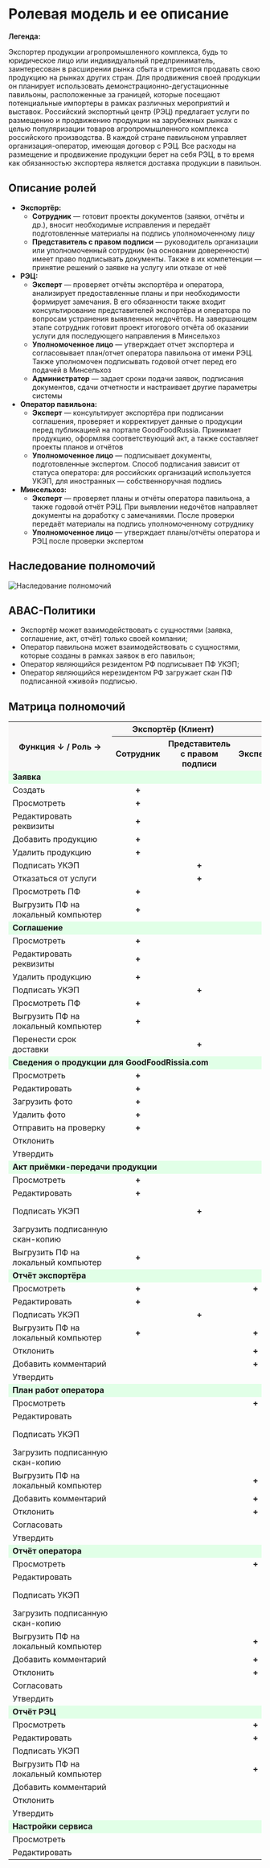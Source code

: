 # Ролевая модель и ее описание

**Легенда:**

Экспортер продукции агропромышленного комплекса, будь то юридическое лицо или индивидуальный предприниматель, заинтересован в расширении рынка сбыта и стремится продавать свою продукцию на рынках других стран. Для продвижения своей продукции он планирует использовать демонстрационно-дегустационные павильоны, расположенные за границей, которые посещают потенциальные импортеры в рамках различных мероприятий и выставок. Российский экспортный центр (РЭЦ) предлагает услуги по размещению и продвижению продукции на зарубежных рынках с целью популяризации товаров агропромышленного комплекса российского производства. В каждой стране павильоном управляет организация-оператор, имеющая договор с РЭЦ. Все расходы на размещение и продвижение продукции берет на себя РЭЦ, в то время как обязанностью экспортера является доставка продукции в павильон.

## Описание ролей

- **Экспортёр:**
    - **Сотрудник** — готовит проекты документов (заявки, отчёты и др.), вносит необходимые исправления и передаёт подготовленные материалы на подпись уполномоченному лицу
    - **Представитель с правом подписи** — руководитель организации или уполномоченный сотрудник (на основании доверенности) имеет право подписывать документы. Также в их компетенции — принятие решений о заявке на услугу или отказе от неё
- **РЭЦ:**
    - **Эксперт** — проверяет отчёты экспортёра и оператора, анализирует предоставленные планы и при необходимости формирует замечания. В его обязанности также входит консультирование представителей экспортёра и оператора по вопросам устранения выявленных недочётов.
    На завершающем этапе сотрудник готовит проект итогового отчёта об оказании услуги для последующего направления в Минсельхоз
    - **Уполномоченное лицо** — утверждает отчет экспортера и согласовывает план/отчет оператора павильона от имени РЭЦ. Также уполномочен подписывать годовой отчет перед его подачей в Минсельхоз
    - **Администратор** — задает сроки подачи заявок, подписания документов, сдачи отчетности и настраивает другие параметры системы
- **Оператор павильона:**
    - **Эксперт** — консультирует экспортёра при подписании соглашения, проверяет и корректирует данные о продукции перед публикацией на портале GoodFoodRussia. Принимает продукцию, оформляя соответствующий акт, а также составляет проекты планов и отчётов
    - **Уполномоченное лицо** — подписывает документы, подготовленные экспертом. Способ подписания зависит от статуса оператора: для российских организаций используется УКЭП, для иностранных — собственноручная подпись
- **Минсельхоз:**
    - **Эксперт** — проверяет планы и отчёты оператора павильона, а также годовой отчёт РЭЦ. При выявлении недочётов направляет документы на доработку с замечаниями. После проверки передаёт материалы на подпись уполномоченному сотруднику
    - **Уполномоченное лицо** — утверждает планы/отчёты оператора и РЭЦ после проверки экспертом

## Наследование полномочий

![Наследование полномочий](./img/inheritancePermissions.drawio.svg)

## ABAC-Политики
- Экспортёр может взаимодействовать с сущностями (заявка, соглашение, акт, отчёт) только своей компании;
- Оператор павильона может взаимодействовать с сущностями, которые созданы в рамках заявок в его павильон;
- Оператор являющийся резидентом РФ подписывает ПФ УКЭП;
- Оператор являющийся нерезидентом РФ загружает скан ПФ подписанной «живой» подписью.

## Матрица полномочий

<table>
    <div>
        <tr bgcolor="#f8f7f7">
            <th rowspan="2">Функция ↓ / Роль →</th>
            <th colspan="2">Экспортёр (Клиент)</th>
            <th colspan="3">РЭЦ</th>
            <th colspan="2">Оператор павильона</th>
            <th colspan="2">Минсельхоз</th>
        </tr>
        <tr bgcolor="#f8f7f7">
            <th>Сотрудник</th>
            <th>Представитель с правом подписи</th>
            <th>Эксперт</th>
            <th>Уполномоченное лицо</th>
            <th>Администратор сервиса</th>
            <th>Эксперт</th>
            <th>Уполномоченное лицо</th>
            <th>Эксперт</th>
            <th>Уполномоченное лицо</th>
        </tr>
    </div>
    <div>
        <tr bgcolor="#e1ffe7"> 
            <td colspan="12"><b>Заявка</b></td>
        </tr>
        <tr>
            <td>Создать</td>
            <td align="center" class="Экспортёр.Сотрудник"                     > <b>+</b> </td>
            <td align="center" class="Экспортёр.Представитель с правом подписи">          </td>
            <td align="center" class="РЭЦ.Эксперт"                             >          </td>
            <td align="center" class="РЭЦ.Уполномоченное лицо"                 >          </td>
            <td align="center" class="РЭЦ.Администратор сервиса"               >          </td>
            <td align="center" class="Оператор павильона.Эксперт"              >          </td>
            <td align="center" class="Оператор павильона.Уполномоченное лицо"  >          </td>
            <td align="center" class="Минсельхоз.Эксперт"                      >          </td>
            <td align="center" class="Минсельхоз.Уполномоченное лицо"          >          </td>
        </tr>
        <td>Просмотреть</td>
            <td align="center" class="Экспортёр.Сотрудник"                     > <b>+</b> </td>
            <td align="center" class="Экспортёр.Представитель с правом подписи">          </td>
            <td align="center" class="РЭЦ.Эксперт"                             >          </td>
            <td align="center" class="РЭЦ.Уполномоченное лицо"                 >          </td>
            <td align="center" class="РЭЦ.Администратор сервиса"               >          </td>
            <td align="center" class="Оператор павильона.Эксперт"              >          </td>
            <td align="center" class="Оператор павильона.Уполномоченное лицо"  >          </td>
            <td align="center" class="Минсельхоз.Эксперт"                      >          </td>
            <td align="center" class="Минсельхоз.Уполномоченное лицо"          >          </td>
        </tr>
        <tr>
            <td>Редактировать реквизиты</td>
            <td align="center" class="Экспортёр.Сотрудник"                     > <b>+</b> </td>
            <td align="center" class="Экспортёр.Представитель с правом подписи">          </td>
            <td align="center" class="РЭЦ.Эксперт"                             >          </td>
            <td align="center" class="РЭЦ.Уполномоченное лицо"                 >          </td>
            <td align="center" class="РЭЦ.Администратор сервиса"               >          </td>
            <td align="center" class="Оператор павильона.Эксперт"              >          </td>
            <td align="center" class="Оператор павильона.Уполномоченное лицо"  >          </td>
            <td align="center" class="Минсельхоз.Эксперт"                      >          </td>
            <td align="center" class="Минсельхоз.Уполномоченное лицо"          >          </td>
        </tr>
        <tr>
            <td>Добавить продукцию</td>
            <td align="center" class="Экспортёр.Сотрудник"                     > <b>+</b> </td>
            <td align="center" class="Экспортёр.Представитель с правом подписи">          </td>
            <td align="center" class="РЭЦ.Эксперт"                             >          </td>
            <td align="center" class="РЭЦ.Уполномоченное лицо"                 >          </td>
            <td align="center" class="РЭЦ.Администратор сервиса"               >          </td>
            <td align="center" class="Оператор павильона.Эксперт"              >          </td>
            <td align="center" class="Оператор павильона.Уполномоченное лицо"  >          </td>
            <td align="center" class="Минсельхоз.Эксперт"                      >          </td>
            <td align="center" class="Минсельхоз.Уполномоченное лицо"          >          </td>
        </tr>
        <tr>
            <td>Удалить продукцию</td>
            <td align="center" class="Экспортёр.Сотрудник"                     > <b>+</b> </td>
            <td align="center" class="Экспортёр.Представитель с правом подписи">          </td>
            <td align="center" class="РЭЦ.Эксперт"                             >          </td>
            <td align="center" class="РЭЦ.Уполномоченное лицо"                 >          </td>
            <td align="center" class="РЭЦ.Администратор сервиса"               >          </td>
            <td align="center" class="Оператор павильона.Эксперт"              >          </td>
            <td align="center" class="Оператор павильона.Уполномоченное лицо"  >          </td>
            <td align="center" class="Минсельхоз.Эксперт"                      >          </td>
            <td align="center" class="Минсельхоз.Уполномоченное лицо"          >          </td>
        </tr>
        <tr>
            <td>Подписать УКЭП</td>
            <td align="center" class="Экспортёр.Сотрудник"                     >          </td>
            <td align="center" class="Экспортёр.Представитель с правом подписи"> <b>+</b> </td>
            <td align="center" class="РЭЦ.Эксперт"                             >          </td>
            <td align="center" class="РЭЦ.Уполномоченное лицо"                 >          </td>
            <td align="center" class="РЭЦ.Администратор сервиса"               >          </td>
            <td align="center" class="Оператор павильона.Эксперт"              >          </td>
            <td align="center" class="Оператор павильона.Уполномоченное лицо"  >          </td>
            <td align="center" class="Минсельхоз.Эксперт"                      >          </td>
            <td align="center" class="Минсельхоз.Уполномоченное лицо"          >          </td>
        </tr>
        <tr>
            <td>Отказаться от услуги</td>
            <td align="center" class="Экспортёр.Сотрудник"                     >          </td>
            <td align="center" class="Экспортёр.Представитель с правом подписи"> <b>+</b> </td>
            <td align="center" class="РЭЦ.Эксперт"                             >          </td>
            <td align="center" class="РЭЦ.Уполномоченное лицо"                 >          </td>
            <td align="center" class="РЭЦ.Администратор сервиса"               >          </td>
            <td align="center" class="Оператор павильона.Эксперт"              >          </td>
            <td align="center" class="Оператор павильона.Уполномоченное лицо"  >          </td>
            <td align="center" class="Минсельхоз.Эксперт"                      >          </td>
            <td align="center" class="Минсельхоз.Уполномоченное лицо"          >          </td>
        </tr>
        <tr>
            <td>Просмотреть ПФ</td>
            <td align="center" class="Экспортёр.Сотрудник"                     > <b>+</b> </td>
            <td align="center" class="Экспортёр.Представитель с правом подписи">          </td>
            <td align="center" class="РЭЦ.Эксперт"                             >          </td>
            <td align="center" class="РЭЦ.Уполномоченное лицо"                 >          </td>
            <td align="center" class="РЭЦ.Администратор сервиса"               >          </td>
            <td align="center" class="Оператор павильона.Эксперт"              > <b>+</b> </td>
            <td align="center" class="Оператор павильона.Уполномоченное лицо"  >          </td>
            <td align="center" class="Минсельхоз.Эксперт"                      >          </td>
            <td align="center" class="Минсельхоз.Уполномоченное лицо"          >          </td>
        </tr>
        <tr>
            <td>Выгрузить ПФ на локальный компьютер</td>
            <td align="center" class="Экспортёр.Сотрудник"                     > <b>+</b> </td>
            <td align="center" class="Экспортёр.Представитель с правом подписи">          </td>
            <td align="center" class="РЭЦ.Эксперт"                             >          </td>
            <td align="center" class="РЭЦ.Уполномоченное лицо"                 >          </td>
            <td align="center" class="РЭЦ.Администратор сервиса"               >          </td>
            <td align="center" class="Оператор павильона.Эксперт"              >          </td>
            <td align="center" class="Оператор павильона.Уполномоченное лицо"  >          </td>
            <td align="center" class="Минсельхоз.Эксперт"                      >          </td>
            <td align="center" class="Минсельхоз.Уполномоченное лицо"          >          </td>
        </tr>
    </div>
    <div>
        <tr bgcolor="#e1ffe7"> 
            <td colspan="12"><b>Соглашение</b></td>
        </tr>
        <td>Просмотреть</td>
            <td align="center" class="Экспортёр.Сотрудник"                     > <b>+</b> </td>
            <td align="center" class="Экспортёр.Представитель с правом подписи">          </td>
            <td align="center" class="РЭЦ.Эксперт"                             >          </td>
            <td align="center" class="РЭЦ.Уполномоченное лицо"                 >          </td>
            <td align="center" class="РЭЦ.Администратор сервиса"               >          </td>
            <td align="center" class="Оператор павильона.Эксперт"              >          </td>
            <td align="center" class="Оператор павильона.Уполномоченное лицо"  >          </td>
            <td align="center" class="Минсельхоз.Эксперт"                      >          </td>
            <td align="center" class="Минсельхоз.Уполномоченное лицо"          >          </td>
        </tr>
        <tr>
            <td>Редактировать реквизиты</td>
            <td align="center" class="Экспортёр.Сотрудник"                     > <b>+</b> </td>
            <td align="center" class="Экспортёр.Представитель с правом подписи">          </td>
            <td align="center" class="РЭЦ.Эксперт"                             >          </td>
            <td align="center" class="РЭЦ.Уполномоченное лицо"                 >          </td>
            <td align="center" class="РЭЦ.Администратор сервиса"               >          </td>
            <td align="center" class="Оператор павильона.Эксперт"              >          </td>
            <td align="center" class="Оператор павильона.Уполномоченное лицо"  >          </td>
            <td align="center" class="Минсельхоз.Эксперт"                      >          </td>
            <td align="center" class="Минсельхоз.Уполномоченное лицо"          >          </td>
        </tr>
        <tr>
            <td>Удалить продукцию</td>
            <td align="center" class="Экспортёр.Сотрудник"                     > <b>+</b> </td>
            <td align="center" class="Экспортёр.Представитель с правом подписи">          </td>
            <td align="center" class="РЭЦ.Эксперт"                             >          </td>
            <td align="center" class="РЭЦ.Уполномоченное лицо"                 >          </td>
            <td align="center" class="РЭЦ.Администратор сервиса"               >          </td>
            <td align="center" class="Оператор павильона.Эксперт"              >          </td>
            <td align="center" class="Оператор павильона.Уполномоченное лицо"  >          </td>
            <td align="center" class="Минсельхоз.Эксперт"                      >          </td>
            <td align="center" class="Минсельхоз.Уполномоченное лицо"          >          </td>
        </tr>
        <tr>
            <td>Подписать УКЭП</td>
            <td align="center" class="Экспортёр.Сотрудник"                     >          </td>
            <td align="center" class="Экспортёр.Представитель с правом подписи"> <b>+</b> </td>
            <td align="center" class="РЭЦ.Эксперт"                             >          </td>
            <td align="center" class="РЭЦ.Уполномоченное лицо"                 >          </td>
            <td align="center" class="РЭЦ.Администратор сервиса"               >          </td>
            <td align="center" class="Оператор павильона.Эксперт"              >          </td>
            <td align="center" class="Оператор павильона.Уполномоченное лицо"  >          </td>
            <td align="center" class="Минсельхоз.Эксперт"                      >          </td>
            <td align="center" class="Минсельхоз.Уполномоченное лицо"          >          </td>
        </tr>
        <tr>
            <td>Просмотреть ПФ</td>
            <td align="center" class="Экспортёр.Сотрудник"                     > <b>+</b> </td>
            <td align="center" class="Экспортёр.Представитель с правом подписи">          </td>
            <td align="center" class="РЭЦ.Эксперт"                             >          </td>
            <td align="center" class="РЭЦ.Уполномоченное лицо"                 >          </td>
            <td align="center" class="РЭЦ.Администратор сервиса"               >          </td>
            <td align="center" class="Оператор павильона.Эксперт"              >          </td>
            <td align="center" class="Оператор павильона.Уполномоченное лицо"  >          </td>
            <td align="center" class="Минсельхоз.Эксперт"                      >          </td>
            <td align="center" class="Минсельхоз.Уполномоченное лицо"          >          </td>
        </tr>
        <tr>
            <td>Выгрузить ПФ на локальный компьютер</td>
            <td align="center" class="Экспортёр.Сотрудник"                     > <b>+</b> </td>
            <td align="center" class="Экспортёр.Представитель с правом подписи">          </td>
            <td align="center" class="РЭЦ.Эксперт"                             >          </td>
            <td align="center" class="РЭЦ.Уполномоченное лицо"                 >          </td>
            <td align="center" class="РЭЦ.Администратор сервиса"               >          </td>
            <td align="center" class="Оператор павильона.Эксперт"              >          </td>
            <td align="center" class="Оператор павильона.Уполномоченное лицо"  >          </td>
            <td align="center" class="Минсельхоз.Эксперт"                      >          </td>
            <td align="center" class="Минсельхоз.Уполномоченное лицо"          >          </td>
        </tr>
        <tr>
            <td>Перенести срок доставки</td>
            <td align="center" class="Экспортёр.Сотрудник"                     >          </td>
            <td align="center" class="Экспортёр.Представитель с правом подписи"> <b>+</b> </td>
            <td align="center" class="РЭЦ.Эксперт"                             >          </td>
            <td align="center" class="РЭЦ.Уполномоченное лицо"                 >          </td>
            <td align="center" class="РЭЦ.Администратор сервиса"               >          </td>
            <td align="center" class="Оператор павильона.Эксперт"              >          </td>
            <td align="center" class="Оператор павильона.Уполномоченное лицо"  >          </td>
            <td align="center" class="Минсельхоз.Эксперт"                      >          </td>
            <td align="center" class="Минсельхоз.Уполномоченное лицо"          >          </td>
        </tr>
    </div>
    <div>
        <tr bgcolor="#e1ffe7"> 
            <td colspan="12"><b>Сведения о продукции для GoodFoodRissia.com</b></td>
        </tr>
        <tr>
            <td>Просмотреть</td>
            <td align="center" class="Экспортёр.Сотрудник"                     > <b>+</b> </td>
            <td align="center" class="Экспортёр.Представитель с правом подписи">          </td>
            <td align="center" class="РЭЦ.Эксперт"                             >          </td>
            <td align="center" class="РЭЦ.Уполномоченное лицо"                 >          </td>
            <td align="center" class="РЭЦ.Администратор сервиса"               >          </td>
            <td align="center" class="Оператор павильона.Эксперт"              > <b>+</b> </td>
            <td align="center" class="Оператор павильона.Уполномоченное лицо"  >          </td>
            <td align="center" class="Минсельхоз.Эксперт"                      >          </td>
            <td align="center" class="Минсельхоз.Уполномоченное лицо"          >          </td>
        </tr>
        <tr>
            <td>Редактировать</td>
            <td align="center" class="Экспортёр.Сотрудник"                     > <b>+</b> </td>
            <td align="center" class="Экспортёр.Представитель с правом подписи">          </td>
            <td align="center" class="РЭЦ.Эксперт"                             >          </td>
            <td align="center" class="РЭЦ.Уполномоченное лицо"                 >          </td>
            <td align="center" class="РЭЦ.Администратор сервиса"               >          </td>
            <td align="center" class="Оператор павильона.Эксперт"              > <b>+</b> </td>
            <td align="center" class="Оператор павильона.Уполномоченное лицо"  >          </td>
            <td align="center" class="Минсельхоз.Эксперт"                      >          </td>
            <td align="center" class="Минсельхоз.Уполномоченное лицо"          >          </td>
        </tr>
        <tr>
            <td>Загрузить фото</td>
            <td align="center" class="Экспортёр.Сотрудник"                     > <b>+</b> </td>
            <td align="center" class="Экспортёр.Представитель с правом подписи">          </td>
            <td align="center" class="РЭЦ.Эксперт"                             >          </td>
            <td align="center" class="РЭЦ.Уполномоченное лицо"                 >          </td>
            <td align="center" class="РЭЦ.Администратор сервиса"               >          </td>
            <td align="center" class="Оператор павильона.Эксперт"              >          </td>
            <td align="center" class="Оператор павильона.Уполномоченное лицо"  >          </td>
            <td align="center" class="Минсельхоз.Эксперт"                      >          </td>
            <td align="center" class="Минсельхоз.Уполномоченное лицо"          >          </td>
        </tr>
        <tr>
            <td>Удалить фото</td>
            <td align="center" class="Экспортёр.Сотрудник"                     > <b>+</b> </td>
            <td align="center" class="Экспортёр.Представитель с правом подписи">          </td>
            <td align="center" class="РЭЦ.Эксперт"                             >          </td>
            <td align="center" class="РЭЦ.Уполномоченное лицо"                 >          </td>
            <td align="center" class="РЭЦ.Администратор сервиса"               >          </td>
            <td align="center" class="Оператор павильона.Эксперт"              > <b>+</b> </td>
            <td align="center" class="Оператор павильона.Уполномоченное лицо"  >          </td>
            <td align="center" class="Минсельхоз.Эксперт"                      >          </td>
            <td align="center" class="Минсельхоз.Уполномоченное лицо"          >          </td>
        </tr>
        <tr>
            <td>Отправить на проверку</td>
            <td align="center" class="Экспортёр.Сотрудник"                     > <b>+</b> </td>
            <td align="center" class="Экспортёр.Представитель с правом подписи">          </td>
            <td align="center" class="РЭЦ.Эксперт"                             >          </td>
            <td align="center" class="РЭЦ.Уполномоченное лицо"                 >          </td>
            <td align="center" class="РЭЦ.Администратор сервиса"               >          </td>
            <td align="center" class="Оператор павильона.Эксперт"              >          </td>
            <td align="center" class="Оператор павильона.Уполномоченное лицо"  >          </td>
            <td align="center" class="Минсельхоз.Эксперт"                      >          </td>
            <td align="center" class="Минсельхоз.Уполномоченное лицо"          >          </td>
        </tr>
        <tr>
            <td>Отклонить</td>
            <td align="center" class="Экспортёр.Сотрудник"                     >          </td>
            <td align="center" class="Экспортёр.Представитель с правом подписи">          </td>
            <td align="center" class="РЭЦ.Эксперт"                             >          </td>
            <td align="center" class="РЭЦ.Уполномоченное лицо"                 >          </td>
            <td align="center" class="РЭЦ.Администратор сервиса"               >          </td>
            <td align="center" class="Оператор павильона.Эксперт"              > <b>+</b> </td>
            <td align="center" class="Оператор павильона.Уполномоченное лицо"  >          </td>
            <td align="center" class="Минсельхоз.Эксперт"                      >          </td>
            <td align="center" class="Минсельхоз.Уполномоченное лицо"          >          </td>
        </tr>
        <tr>
            <td>Утвердить</td>
            <td align="center" class="Экспортёр.Сотрудник"                     >          </td>
            <td align="center" class="Экспортёр.Представитель с правом подписи">          </td>
            <td align="center" class="РЭЦ.Эксперт"                             >          </td>
            <td align="center" class="РЭЦ.Уполномоченное лицо"                 >          </td>
            <td align="center" class="РЭЦ.Администратор сервиса"               >          </td>
            <td align="center" class="Оператор павильона.Эксперт"              > <b>+</b> </td>
            <td align="center" class="Оператор павильона.Уполномоченное лицо"  >          </td>
            <td align="center" class="Минсельхоз.Эксперт"                      >          </td>
            <td align="center" class="Минсельхоз.Уполномоченное лицо"          >          </td>
        </tr>
    </div>
    <div>
        <tr bgcolor="#e1ffe7"> 
            <td colspan="12"><b>Акт приёмки-передачи продукции</b></td>
        </tr>
        <tr>
            <td>Просмотреть</td>
            <td align="center" class="Экспортёр.Сотрудник"                     > <b>+</b> </td>
            <td align="center" class="Экспортёр.Представитель с правом подписи">          </td>
            <td align="center" class="РЭЦ.Эксперт"                             >          </td>
            <td align="center" class="РЭЦ.Уполномоченное лицо"                 >          </td>
            <td align="center" class="РЭЦ.Администратор сервиса"               >          </td>
            <td align="center" class="Оператор павильона.Эксперт"              > <b>+</b> </td>
            <td align="center" class="Оператор павильона.Уполномоченное лицо"  >          </td>
            <td align="center" class="Минсельхоз.Эксперт"                      >          </td>
            <td align="center" class="Минсельхоз.Уполномоченное лицо"          >          </td>
        </tr>
        <tr>
            <td>Редактировать</td>
            <td align="center" class="Экспортёр.Сотрудник"                     > <b>+</b> </td>
            <td align="center" class="Экспортёр.Представитель с правом подписи">          </td>
            <td align="center" class="РЭЦ.Эксперт"                             >          </td>
            <td align="center" class="РЭЦ.Уполномоченное лицо"                 >          </td>
            <td align="center" class="РЭЦ.Администратор сервиса"               >          </td>
            <td align="center" class="Оператор павильона.Эксперт"              > <b>+</b> </td>
            <td align="center" class="Оператор павильона.Уполномоченное лицо"  >          </td>
            <td align="center" class="Минсельхоз.Эксперт"                      >          </td>
            <td align="center" class="Минсельхоз.Уполномоченное лицо"          >          </td>
        </tr>
        <tr>
            <td>Подписать УКЭП</td>
            <td align="center" class="Экспортёр.Сотрудник"                     >          </td>
            <td align="center" class="Экспортёр.Представитель с правом подписи"> <b>+</b> </td>
            <td align="center" class="РЭЦ.Эксперт"                             >          </td>
            <td align="center" class="РЭЦ.Уполномоченное лицо"                 >          </td>
            <td align="center" class="РЭЦ.Администратор сервиса"               >          </td>
            <td align="center" class="Оператор павильона.Эксперт"              >          </td>
            <td align="center" class="Оператор павильона.Уполномоченное лицо"  > <b>+</b> <br> (резидент РФ) </td>
            <td align="center" class="Минсельхоз.Эксперт"                      >          </td>
            <td align="center" class="Минсельхоз.Уполномоченное лицо"          >          </td>
        </tr>
        <tr>
            <td>Загрузить подписанную скан-копию</td>
            <td align="center" class="Экспортёр.Сотрудник"                     >         </td>
            <td align="center" class="Экспортёр.Представитель с правом подписи">         </td>
            <td align="center" class="РЭЦ.Эксперт"                             >         </td>
            <td align="center" class="РЭЦ.Уполномоченное лицо"                 >         </td>
            <td align="center" class="РЭЦ.Администратор сервиса"               >         </td>
            <td align="center" class="Оператор павильона.Эксперт"              >         </td>
            <td align="center" class="Оператор павильона.Уполномоченное лицо"  > <b>+</b> <br> (нерезидент РФ) </td>
            <td align="center" class="Минсельхоз.Эксперт"                      >         </td>
            <td align="center" class="Минсельхоз.Уполномоченное лицо"          >         </td>
        </tr>
        <tr>
            <td>Выгрузить ПФ на локальный компьютер</td>
            <td align="center" class="Экспортёр.Сотрудник"                     > <b>+</b> </td>
            <td align="center" class="Экспортёр.Представитель с правом подписи">          </td>
            <td align="center" class="РЭЦ.Эксперт"                             >          </td>
            <td align="center" class="РЭЦ.Уполномоченное лицо"                 >          </td>
            <td align="center" class="РЭЦ.Администратор сервиса"               >          </td>
            <td align="center" class="Оператор павильона.Эксперт"              > <b>+</b> </td>
            <td align="center" class="Оператор павильона.Уполномоченное лицо"  >          </td>
            <td align="center" class="Минсельхоз.Эксперт"                      >          </td>
            <td align="center" class="Минсельхоз.Уполномоченное лицо"          >          </td>
        </tr>
    </div>
    <div>
        <tr bgcolor="#e1ffe7"> 
            <td colspan="12"><b>Отчёт экспортёра</b></td>
        </tr>
        <tr>
            <td>Просмотреть</td>
            <td align="center" class="Экспортёр.Сотрудник"                     > <b>+</b> </td>
            <td align="center" class="Экспортёр.Представитель с правом подписи">          </td>
            <td align="center" class="РЭЦ.Эксперт"                             > <b>+</b> </td>
            <td align="center" class="РЭЦ.Уполномоченное лицо"                 >          </td>
            <td align="center" class="РЭЦ.Администратор сервиса"               >          </td>
            <td align="center" class="Оператор павильона.Эксперт"              >          </td>
            <td align="center" class="Оператор павильона.Уполномоченное лицо"  >          </td>
            <td align="center" class="Минсельхоз.Эксперт"                      >          </td>
            <td align="center" class="Минсельхоз.Уполномоченное лицо"          >          </td>
        </tr>
        <tr>
            <td>Редактировать</td>
            <td align="center" class="Экспортёр.Сотрудник"                     > <b>+</b> </td>
            <td align="center" class="Экспортёр.Представитель с правом подписи">          </td>
            <td align="center" class="РЭЦ.Эксперт"                             >          </td>
            <td align="center" class="РЭЦ.Уполномоченное лицо"                 >          </td>
            <td align="center" class="РЭЦ.Администратор сервиса"               >          </td>
            <td align="center" class="Оператор павильона.Эксперт"              >          </td>
            <td align="center" class="Оператор павильона.Уполномоченное лицо"  >          </td>
            <td align="center" class="Минсельхоз.Эксперт"                      >          </td>
            <td align="center" class="Минсельхоз.Уполномоченное лицо"          >          </td>
        </tr>
        <tr>
            <td>Подписать УКЭП</td>
            <td align="center" class="Экспортёр.Сотрудник"                     >          </td>
            <td align="center" class="Экспортёр.Представитель с правом подписи"> <b>+</b> </td>
            <td align="center" class="РЭЦ.Эксперт"                             >          </td>
            <td align="center" class="РЭЦ.Уполномоченное лицо"                 >          </td>
            <td align="center" class="РЭЦ.Администратор сервиса"               >          </td>
            <td align="center" class="Оператор павильона.Эксперт"              >          </td>
            <td align="center" class="Оператор павильона.Уполномоченное лицо"  >          </td>
            <td align="center" class="Минсельхоз.Эксперт"                      >          </td>
            <td align="center" class="Минсельхоз.Уполномоченное лицо"          >          </td>
        </tr>
        <tr>
            <td>Выгрузить ПФ на локальный компьютер</td>
            <td align="center" class="Экспортёр.Сотрудник"                     > <b>+</b> </td>
            <td align="center" class="Экспортёр.Представитель с правом подписи">          </td>
            <td align="center" class="РЭЦ.Эксперт"                             > <b>+</b> </td>
            <td align="center" class="РЭЦ.Уполномоченное лицо"                 >          </td>
            <td align="center" class="РЭЦ.Администратор сервиса"               >          </td>
            <td align="center" class="Оператор павильона.Эксперт"              >          </td>
            <td align="center" class="Оператор павильона.Уполномоченное лицо"  >          </td>
            <td align="center" class="Минсельхоз.Эксперт"                      >          </td>
            <td align="center" class="Минсельхоз.Уполномоченное лицо"          >          </td>
        </tr>
        <tr>
            <td>Отклонить</td>
            <td align="center" class="Экспортёр.Сотрудник"                     >          </td>
            <td align="center" class="Экспортёр.Представитель с правом подписи">          </td>
            <td align="center" class="РЭЦ.Эксперт"                             > <b>+</b> </td>
            <td align="center" class="РЭЦ.Уполномоченное лицо"                 >          </td>
            <td align="center" class="РЭЦ.Администратор сервиса"               >          </td>
            <td align="center" class="Оператор павильона.Эксперт"              >          </td>
            <td align="center" class="Оператор павильона.Уполномоченное лицо"  >          </td>
            <td align="center" class="Минсельхоз.Эксперт"                      >          </td>
            <td align="center" class="Минсельхоз.Уполномоченное лицо"          >          </td>
        </tr>
        <tr>
            <td>Добавить комментарий</td>
            <td align="center" class="Экспортёр.Сотрудник"                     >          </td>
            <td align="center" class="Экспортёр.Представитель с правом подписи">          </td>
            <td align="center" class="РЭЦ.Эксперт"                             > <b>+</b> </td>
            <td align="center" class="РЭЦ.Уполномоченное лицо"                 >          </td>
            <td align="center" class="РЭЦ.Администратор сервиса"               >          </td>
            <td align="center" class="Оператор павильона.Эксперт"              >          </td>
            <td align="center" class="Оператор павильона.Уполномоченное лицо"  >          </td>
            <td align="center" class="Минсельхоз.Эксперт"                      >          </td>
            <td align="center" class="Минсельхоз.Уполномоченное лицо"          >          </td>
        </tr>
        <tr>
            <td>Утвердить</td>
            <td align="center" class="Экспортёр.Сотрудник"                     >          </td>
            <td align="center" class="Экспортёр.Представитель с правом подписи">          </td>
            <td align="center" class="РЭЦ.Эксперт"                             >          </td>
            <td align="center" class="РЭЦ.Уполномоченное лицо"                 > <b>+</b> </td>
            <td align="center" class="РЭЦ.Администратор сервиса"               >          </td>
            <td align="center" class="Оператор павильона.Эксперт"              >          </td>
            <td align="center" class="Оператор павильона.Уполномоченное лицо"  >          </td>
            <td align="center" class="Минсельхоз.Эксперт"                      >          </td>
            <td align="center" class="Минсельхоз.Уполномоченное лицо"          >          </td>
        </tr>
    </div>
    <div>
        <tr bgcolor="#e1ffe7"> 
            <td colspan="12"><b>План работ оператора</b></td>
        </tr>
        <tr>
            <td>Просмотреть</td>
            <td align="center" class="Экспортёр.Сотрудник"                     >          </td>
            <td align="center" class="Экспортёр.Представитель с правом подписи">          </td>
            <td align="center" class="РЭЦ.Эксперт"                             > <b>+</b> </td>
            <td align="center" class="РЭЦ.Уполномоченное лицо"                 >          </td>
            <td align="center" class="РЭЦ.Администратор сервиса"               >          </td>
            <td align="center" class="Оператор павильона.Эксперт"              > <b>+</b> </td>
            <td align="center" class="Оператор павильона.Уполномоченное лицо"  >          </td>
            <td align="center" class="Минсельхоз.Эксперт"                      > <b>+</b> </td>
            <td align="center" class="Минсельхоз.Уполномоченное лицо"          >          </td>
        </tr>
        <tr>
            <td>Редактировать</td>
            <td align="center" class="Экспортёр.Сотрудник"                     >          </td>
            <td align="center" class="Экспортёр.Представитель с правом подписи">          </td>
            <td align="center" class="РЭЦ.Эксперт"                             >          </td>
            <td align="center" class="РЭЦ.Уполномоченное лицо"                 >          </td>
            <td align="center" class="РЭЦ.Администратор сервиса"               >          </td>
            <td align="center" class="Оператор павильона.Эксперт"              > <b>+</b> </td>
            <td align="center" class="Оператор павильона.Уполномоченное лицо"  >          </td>
            <td align="center" class="Минсельхоз.Эксперт"                      >          </td>
            <td align="center" class="Минсельхоз.Уполномоченное лицо"          >          </td>
        </tr>
        <tr>
            <td>Подписать УКЭП</td>
            <td align="center" class="Экспортёр.Сотрудник"                     >          </td>
            <td align="center" class="Экспортёр.Представитель с правом подписи">          </td>
            <td align="center" class="РЭЦ.Эксперт"                             >          </td>
            <td align="center" class="РЭЦ.Уполномоченное лицо"                 >          </td>
            <td align="center" class="РЭЦ.Администратор сервиса"               >          </td>
            <td align="center" class="Оператор павильона.Эксперт"              >          </td>
            <td align="center" class="Оператор павильона.Уполномоченное лицо"  > <b>+</b> <br> (резидент РФ) </td>
            <td align="center" class="Минсельхоз.Эксперт"                      >          </td>
            <td align="center" class="Минсельхоз.Уполномоченное лицо"          >          </td>
        </tr>
        <tr>
            <td>Загрузить подписанную скан-копию</td>
            <td align="center" class="Экспортёр.Сотрудник"                     >          </td>
            <td align="center" class="Экспортёр.Представитель с правом подписи">          </td>
            <td align="center" class="РЭЦ.Эксперт"                             >          </td>
            <td align="center" class="РЭЦ.Уполномоченное лицо"                 >          </td>
            <td align="center" class="РЭЦ.Администратор сервиса"               >          </td>
            <td align="center" class="Оператор павильона.Эксперт"              >          </td>
            <td align="center" class="Оператор павильона.Уполномоченное лицо"  > <b>+</b> <br> (нерезидент РФ) </td>
            <td align="center" class="Минсельхоз.Эксперт"                      >          </td>
            <td align="center" class="Минсельхоз.Уполномоченное лицо"          >          </td>
        </tr>
        <tr>
            <td>Выгрузить ПФ на локальный компьютер</td>
            <td align="center" class="Экспортёр.Сотрудник"                     >          </td>
            <td align="center" class="Экспортёр.Представитель с правом подписи">          </td>
            <td align="center" class="РЭЦ.Эксперт"                             > <b>+</b> </td>
            <td align="center" class="РЭЦ.Уполномоченное лицо"                 >          </td>
            <td align="center" class="РЭЦ.Администратор сервиса"               >          </td>
            <td align="center" class="Оператор павильона.Эксперт"              > <b>+</b> </td>
            <td align="center" class="Оператор павильона.Уполномоченное лицо"  >          </td>
            <td align="center" class="Минсельхоз.Эксперт"                      > <b>+</b> </td>
            <td align="center" class="Минсельхоз.Уполномоченное лицо"          >          </td>
        </tr>
        <tr>
            <td>Добавить комментарий</td>
            <td align="center" class="Экспортёр.Сотрудник"                     >          </td>
            <td align="center" class="Экспортёр.Представитель с правом подписи">          </td>
            <td align="center" class="РЭЦ.Эксперт"                             > <b>+</b> </td>
            <td align="center" class="РЭЦ.Уполномоченное лицо"                 >          </td>
            <td align="center" class="РЭЦ.Администратор сервиса"               >          </td>
            <td align="center" class="Оператор павильона.Эксперт"              > <b>+</b> </td>
            <td align="center" class="Оператор павильона.Уполномоченное лицо"  >          </td>
            <td align="center" class="Минсельхоз.Эксперт"                      > <b>+</b> </td>
            <td align="center" class="Минсельхоз.Уполномоченное лицо"          >          </td>
        </tr>
        <tr>
            <td>Отклонить</td>
            <td align="center" class="Экспортёр.Сотрудник"                     >          </td>
            <td align="center" class="Экспортёр.Представитель с правом подписи">          </td>
            <td align="center" class="РЭЦ.Эксперт"                             > <b>+</b> </td>
            <td align="center" class="РЭЦ.Уполномоченное лицо"                 >          </td>
            <td align="center" class="РЭЦ.Администратор сервиса"               >          </td>
            <td align="center" class="Оператор павильона.Эксперт"              >          </td>
            <td align="center" class="Оператор павильона.Уполномоченное лицо"  >          </td>
            <td align="center" class="Минсельхоз.Эксперт"                      > <b>+</b> </td>
            <td align="center" class="Минсельхоз.Уполномоченное лицо"          >          </td>
        </tr>
        <tr>
            <td>Согласовать</td>
            <td align="center" class="Экспортёр.Сотрудник"                     >          </td>
            <td align="center" class="Экспортёр.Представитель с правом подписи">          </td>
            <td align="center" class="РЭЦ.Эксперт"                             >          </td>
            <td align="center" class="РЭЦ.Уполномоченное лицо"                 > <b>+</b> </td>
            <td align="center" class="РЭЦ.Администратор сервиса"               >          </td>
            <td align="center" class="Оператор павильона.Эксперт"              >          </td>
            <td align="center" class="Оператор павильона.Уполномоченное лицо"  >          </td>
            <td align="center" class="Минсельхоз.Эксперт"                      >          </td>
            <td align="center" class="Минсельхоз.Уполномоченное лицо"          >          </td>
        </tr>
        <tr>
            <td>Утвердить</td>
            <td align="center" class="Экспортёр.Сотрудник"                     >          </td>
            <td align="center" class="Экспортёр.Представитель с правом подписи">          </td>
            <td align="center" class="РЭЦ.Эксперт"                             >          </td>
            <td align="center" class="РЭЦ.Уполномоченное лицо"                 >          </td>
            <td align="center" class="РЭЦ.Администратор сервиса"               >          </td>
            <td align="center" class="Оператор павильона.Эксперт"              >          </td>
            <td align="center" class="Оператор павильона.Уполномоченное лицо"  >          </td>
            <td align="center" class="Минсельхоз.Эксперт"                      >          </td>
            <td align="center" class="Минсельхоз.Уполномоченное лицо"          > <b>+</b> </td>
        </tr>
    </div>
    <div>
        <tr bgcolor="#e1ffe7"> 
            <td colspan="12"><b>Отчёт оператора</b></td>
        </tr>
        <tr>
            <td>Просмотреть</td>
            <td align="center" class="Экспортёр.Сотрудник"                     >          </td>
            <td align="center" class="Экспортёр.Представитель с правом подписи">          </td>
            <td align="center" class="РЭЦ.Эксперт"                             > <b>+</b> </td>
            <td align="center" class="РЭЦ.Уполномоченное лицо"                 >          </td>
            <td align="center" class="РЭЦ.Администратор сервиса"               >          </td>
            <td align="center" class="Оператор павильона.Эксперт"              > <b>+</b> </td>
            <td align="center" class="Оператор павильона.Уполномоченное лицо"  >          </td>
            <td align="center" class="Минсельхоз.Эксперт"                      > <b>+</b> </td>
            <td align="center" class="Минсельхоз.Уполномоченное лицо"          >          </td>
        </tr>
        <tr>
            <td>Редактировать</td>
            <td align="center" class="Экспортёр.Сотрудник"                     >          </td>
            <td align="center" class="Экспортёр.Представитель с правом подписи">          </td>
            <td align="center" class="РЭЦ.Эксперт"                             >          </td>
            <td align="center" class="РЭЦ.Уполномоченное лицо"                 >          </td>
            <td align="center" class="РЭЦ.Администратор сервиса"               >          </td>
            <td align="center" class="Оператор павильона.Эксперт"              > <b>+</b> </td>
            <td align="center" class="Оператор павильона.Уполномоченное лицо"  >          </td>
            <td align="center" class="Минсельхоз.Эксперт"                      >          </td>
            <td align="center" class="Минсельхоз.Уполномоченное лицо"          >          </td>
        </tr>
        <tr>
            <td>Подписать УКЭП</td>
            <td align="center" class="Экспортёр.Сотрудник"                     >          </td>
            <td align="center" class="Экспортёр.Представитель с правом подписи">          </td>
            <td align="center" class="РЭЦ.Эксперт"                             >          </td>
            <td align="center" class="РЭЦ.Уполномоченное лицо"                 >          </td>
            <td align="center" class="РЭЦ.Администратор сервиса"               >          </td>
            <td align="center" class="Оператор павильона.Эксперт"              >          </td>
            <td align="center" class="Оператор павильона.Уполномоченное лицо"  > <b>+</b> <br> (резидент РФ) </td>
            <td align="center" class="Минсельхоз.Эксперт"                      >         </td>
            <td align="center" class="Минсельхоз.Уполномоченное лицо"          >         </td>
        </tr>
        <tr>
            <td>Загрузить подписанную скан-копию</td>
            <td align="center" class="Экспортёр.Сотрудник"                     >          </td>
            <td align="center" class="Экспортёр.Представитель с правом подписи">          </td>
            <td align="center" class="РЭЦ.Эксперт"                             >          </td>
            <td align="center" class="РЭЦ.Уполномоченное лицо"                 >          </td>
            <td align="center" class="РЭЦ.Администратор сервиса"               >          </td>
            <td align="center" class="Оператор павильона.Эксперт"              >          </td>
            <td align="center" class="Оператор павильона.Уполномоченное лицо"  > <b>+</b> <br> (нерезидент РФ) </td>
            <td align="center" class="Минсельхоз.Эксперт"                      >          </td>
            <td align="center" class="Минсельхоз.Уполномоченное лицо"          >          </td>
        </tr>
        <tr>
            <td>Выгрузить ПФ на локальный компьютер</td>
            <td align="center" class="Экспортёр.Сотрудник"                     >          </td>
            <td align="center" class="Экспортёр.Представитель с правом подписи">          </td>
            <td align="center" class="РЭЦ.Эксперт"                             > <b>+</b> </td>
            <td align="center" class="РЭЦ.Уполномоченное лицо"                 >          </td>
            <td align="center" class="РЭЦ.Администратор сервиса"               >          </td>
            <td align="center" class="Оператор павильона.Эксперт"              > <b>+</b> </td>
            <td align="center" class="Оператор павильона.Уполномоченное лицо"  >          </td>
            <td align="center" class="Минсельхоз.Эксперт"                      > <b>+</b> </td>
            <td align="center" class="Минсельхоз.Уполномоченное лицо"          >          </td>
        </tr>
        <tr>
            <td>Добавить комментарий</td>
            <td align="center" class="Экспортёр.Сотрудник"                     >          </td>
            <td align="center" class="Экспортёр.Представитель с правом подписи">          </td>
            <td align="center" class="РЭЦ.Эксперт"                             > <b>+</b> </td>
            <td align="center" class="РЭЦ.Уполномоченное лицо"                 >          </td>
            <td align="center" class="РЭЦ.Администратор сервиса"               >          </td>
            <td align="center" class="Оператор павильона.Эксперт"              > <b>+</b> </td>
            <td align="center" class="Оператор павильона.Уполномоченное лицо"  >          </td>
            <td align="center" class="Минсельхоз.Эксперт"                      > <b>+</b> </td>
            <td align="center" class="Минсельхоз.Уполномоченное лицо"          >          </td>
        </tr>
        <tr>
            <td>Отклонить</td>
            <td align="center" class="Экспортёр.Сотрудник"                     >          </td>
            <td align="center" class="Экспортёр.Представитель с правом подписи">          </td>
            <td align="center" class="РЭЦ.Эксперт"                             > <b>+</b> </td>
            <td align="center" class="РЭЦ.Уполномоченное лицо"                 >          </td>
            <td align="center" class="РЭЦ.Администратор сервиса"               >          </td>
            <td align="center" class="Оператор павильона.Эксперт"              >          </td>
            <td align="center" class="Оператор павильона.Уполномоченное лицо"  >          </td>
            <td align="center" class="Минсельхоз.Эксперт"                      > <b>+</b> </td>
            <td align="center" class="Минсельхоз.Уполномоченное лицо"          >          </td>
        </tr>
        <tr>
            <td>Согласовать</td>
            <td align="center" class="Экспортёр.Сотрудник"                     >          </td>
            <td align="center" class="Экспортёр.Представитель с правом подписи">          </td>
            <td align="center" class="РЭЦ.Эксперт"                             >          </td>
            <td align="center" class="РЭЦ.Уполномоченное лицо"                 > <b>+</b> </td>
            <td align="center" class="РЭЦ.Администратор сервиса"               >          </td>
            <td align="center" class="Оператор павильона.Эксперт"              >          </td>
            <td align="center" class="Оператор павильона.Уполномоченное лицо"  >          </td>
            <td align="center" class="Минсельхоз.Эксперт"                      >          </td>
            <td align="center" class="Минсельхоз.Уполномоченное лицо"          >          </td>
        </tr>
        <tr>
            <td>Утвердить</td>
            <td align="center" class="Экспортёр.Сотрудник"                     >          </td>
            <td align="center" class="Экспортёр.Представитель с правом подписи">          </td>
            <td align="center" class="РЭЦ.Эксперт"                             >          </td>
            <td align="center" class="РЭЦ.Уполномоченное лицо"                 >          </td>
            <td align="center" class="РЭЦ.Администратор сервиса"               >          </td>
            <td align="center" class="Оператор павильона.Эксперт"              >          </td>
            <td align="center" class="Оператор павильона.Уполномоченное лицо"  >          </td>
            <td align="center" class="Минсельхоз.Эксперт"                      >          </td>
            <td align="center" class="Минсельхоз.Уполномоченное лицо"          > <b>+</b> </td>
        </tr>
    </div>
    <div>
        <tr bgcolor="#e1ffe7"> 
            <td colspan="12"><b>Отчёт РЭЦ</b></td>
        </tr>
        <tr>
            <td>Просмотреть</td>
            <td align="center" class="Экспортёр.Сотрудник"                     >          </td>
            <td align="center" class="Экспортёр.Представитель с правом подписи">          </td>
            <td align="center" class="РЭЦ.Эксперт"                             > <b>+</b> </td>
            <td align="center" class="РЭЦ.Уполномоченное лицо"                 >          </td>
            <td align="center" class="РЭЦ.Администратор сервиса"               >          </td>
            <td align="center" class="Оператор павильона.Эксперт"              >          </td>
            <td align="center" class="Оператор павильона.Уполномоченное лицо"  >          </td>
            <td align="center" class="Минсельхоз.Эксперт"                      > <b>+</b> </td>
            <td align="center" class="Минсельхоз.Уполномоченное лицо"          >          </td>
        </tr>
        <tr>
            <td>Редактировать</td>
            <td align="center" class="Экспортёр.Сотрудник"                     >          </td>
            <td align="center" class="Экспортёр.Представитель с правом подписи">          </td>
            <td align="center" class="РЭЦ.Эксперт"                             > <b>+</b> </td>
            <td align="center" class="РЭЦ.Уполномоченное лицо"                 >          </td>
            <td align="center" class="РЭЦ.Администратор сервиса"               >          </td>
            <td align="center" class="Оператор павильона.Эксперт"              >          </td>
            <td align="center" class="Оператор павильона.Уполномоченное лицо"  >          </td>
            <td align="center" class="Минсельхоз.Эксперт"                      >          </td>
            <td align="center" class="Минсельхоз.Уполномоченное лицо"          >          </td>
        </tr>
        <tr>
            <td>Подписать УКЭП</td>
            <td align="center" class="Экспортёр.Сотрудник"                     >          </td>
            <td align="center" class="Экспортёр.Представитель с правом подписи">          </td>
            <td align="center" class="РЭЦ.Эксперт"                             >          </td>
            <td align="center" class="РЭЦ.Уполномоченное лицо"                 > <b>+</b> </td>
            <td align="center" class="РЭЦ.Администратор сервиса"               >          </td>
            <td align="center" class="Оператор павильона.Эксперт"              >          </td>
            <td align="center" class="Оператор павильона.Уполномоченное лицо"  >          </td>
            <td align="center" class="Минсельхоз.Эксперт"                      >          </td>
            <td align="center" class="Минсельхоз.Уполномоченное лицо"          >          </td>
        </tr>
        <tr>
            <td>Выгрузить ПФ на локальный компьютер</td>
            <td align="center" class="Экспортёр.Сотрудник"                     >          </td>
            <td align="center" class="Экспортёр.Представитель с правом подписи">          </td>
            <td align="center" class="РЭЦ.Эксперт"                             > <b>+</b> </td>
            <td align="center" class="РЭЦ.Уполномоченное лицо"                 >          </td>
            <td align="center" class="РЭЦ.Администратор сервиса"               >          </td>
            <td align="center" class="Оператор павильона.Эксперт"              >          </td>
            <td align="center" class="Оператор павильона.Уполномоченное лицо"  >          </td>
            <td align="center" class="Минсельхоз.Эксперт"                      > <b>+</b> </td>
            <td align="center" class="Минсельхоз.Уполномоченное лицо"          >          </td>
        </tr>
        <tr>
            <td>Добавить комментарий</td>
            <td align="center" class="Экспортёр.Сотрудник"                     >          </td>
            <td align="center" class="Экспортёр.Представитель с правом подписи">          </td>
            <td align="center" class="РЭЦ.Эксперт"                             >          </td>
            <td align="center" class="РЭЦ.Уполномоченное лицо"                 >          </td>
            <td align="center" class="РЭЦ.Администратор сервиса"               >          </td>
            <td align="center" class="Оператор павильона.Эксперт"              >          </td>
            <td align="center" class="Оператор павильона.Уполномоченное лицо"  >          </td>
            <td align="center" class="Минсельхоз.Эксперт"                      > <b>+</b> </td>
            <td align="center" class="Минсельхоз.Уполномоченное лицо"          >          </td>
        </tr>
        <tr>
            <td>Отклонить</td>
            <td align="center" class="Экспортёр.Сотрудник"                     >          </td>
            <td align="center" class="Экспортёр.Представитель с правом подписи">          </td>
            <td align="center" class="РЭЦ.Эксперт"                             >          </td>
            <td align="center" class="РЭЦ.Уполномоченное лицо"                 >          </td>
            <td align="center" class="РЭЦ.Администратор сервиса"               >          </td>
            <td align="center" class="Оператор павильона.Эксперт"              >          </td>
            <td align="center" class="Оператор павильона.Уполномоченное лицо"  >          </td>
            <td align="center" class="Минсельхоз.Эксперт"                      > <b>+</b> </td>
            <td align="center" class="Минсельхоз.Уполномоченное лицо"          >          </td>
        </tr>
        <tr>
            <td>Утвердить</td>
            <td align="center" class="Экспортёр.Сотрудник"                     >          </td>
            <td align="center" class="Экспортёр.Представитель с правом подписи">          </td>
            <td align="center" class="РЭЦ.Эксперт"                             >          </td>
            <td align="center" class="РЭЦ.Уполномоченное лицо"                 >          </td>
            <td align="center" class="РЭЦ.Администратор сервиса"               >          </td>
            <td align="center" class="Оператор павильона.Эксперт"              >          </td>
            <td align="center" class="Оператор павильона.Уполномоченное лицо"  >          </td>
            <td align="center" class="Минсельхоз.Эксперт"                      >          </td>
            <td align="center" class="Минсельхоз.Уполномоченное лицо"          > <b>+</b> </td>
        </tr>
    </div>
    <div>
        <tr bgcolor="#e1ffe7"> 
            <td colspan="12"><b>Настройки сервиса</b></td>
        </tr>
        <tr>
            <td>Просмотреть</td>
            <td align="center" class="Экспортёр.Сотрудник"                     >          </td>
            <td align="center" class="Экспортёр.Представитель с правом подписи">          </td>
            <td align="center" class="РЭЦ.Эксперт"                             >          </td>
            <td align="center" class="РЭЦ.Уполномоченное лицо"                 >          </td>
            <td align="center" class="РЭЦ.Администратор сервиса"               > <b>+</b> </td>
            <td align="center" class="Оператор павильона.Эксперт"              >          </td>
            <td align="center" class="Оператор павильона.Уполномоченное лицо"  >          </td>
            <td align="center" class="Минсельхоз.Эксперт"                      >          </td>
            <td align="center" class="Минсельхоз.Уполномоченное лицо"          >          </td>
        </tr>
        <tr>
            <td>Редактировать</td>
            <td align="center" class="Экспортёр.Сотрудник"                     >          </td>
            <td align="center" class="Экспортёр.Представитель с правом подписи">          </td>
            <td align="center" class="РЭЦ.Эксперт"                             >          </td>
            <td align="center" class="РЭЦ.Уполномоченное лицо"                 >          </td>
            <td align="center" class="РЭЦ.Администратор сервиса"               > <b>+</b> </td>
            <td align="center" class="Оператор павильона.Эксперт"              >          </td>
            <td align="center" class="Оператор павильона.Уполномоченное лицо"  >          </td>
            <td align="center" class="Минсельхоз.Эксперт"                      >          </td>
            <td align="center" class="Минсельхоз.Уполномоченное лицо"          >          </td>
        </tr>
    </div>
</table>